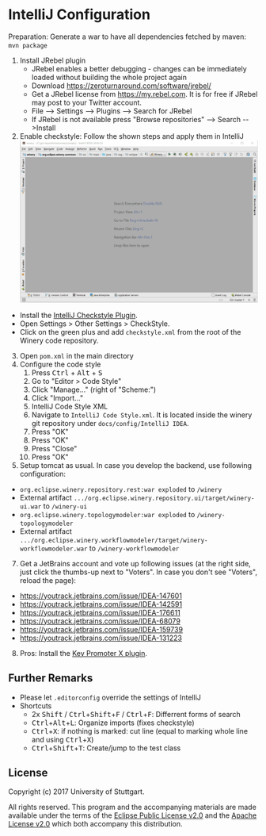# IntelliJ Configuration

Preparation: Generate a war to have all dependencies fetched by maven: `mvn package`

1. Install JRebel plugin
    - JRebel enables a better debugging - changes can be immediately loaded without building the whole project again
    - Download https://zeroturnaround.com/software/jrebel/
    - Get a JRebel license from <https://my.rebel.com>.
      It is for free if JRebel may post to your Twitter account.
    - File --> Settings --> Plugins --> Search for JRebel
    - If JRebel is not available press "Browse repositories" --> Search -->Install
2. Enable checkstyle: Follow the shown steps and apply them in IntelliJ
  ![Enable CheckStyle in IntelliJ](activate-checkstyle.gif)
  - Install the [IntelliJ Checkstyle Plugin](https://plugins.jetbrains.com/plugin/1065-checkstyle-idea).
  - Open Settings > Other Settings > CheckStyle.
  - Click on the green plus and add `checkstyle.xml` from the root of the Winery code repository.
3. Open `pom.xml` in the main directory
4. Configure the code style
    1. Press <kbd>Ctrl</kbd> + <kbd>Alt</kbd> + <kbd>S</kbd>
    2. Go to "Editor > Code Style"
    3. Click "Manage..." (right of "Scheme:")
    4. Click "Import..."
    4. IntelliJ Code Style XML
    5. Navigate to  `IntelliJ Code Style.xml`. It is located inside the winery git repository under `docs/config/IntelliJ IDEA`.
    6. Press "OK"
    7. Press "OK"
    8. Press "Close"
    9. Press "OK"
6. Setup tomcat as usual. In case you develop the backend, use following configuration:
  - `org.eclipse.winery.repository.rest:war exploded` to `/winery`
  - External artifact `.../org.eclipse.winery.repository.ui/target/winery-ui.war` to `/winery-ui`
  - `org.eclipse.winery.topologymodeler:war exploded` to `/winery-topologymodeler`
  - External artifact `.../org.eclipse.winery.workflowmodeler/target/winery-workflowmodeler.war` to `/winery-workflowmodeler`
7. Get a JetBrains account and vote up following issues (at the right side, just click the thumbs-up next to "Voters". In case you don't see "Voters", reload the page):
  - <https://youtrack.jetbrains.com/issue/IDEA-147601>
  - <https://youtrack.jetbrains.com/issue/IDEA-142591>
  - <https://youtrack.jetbrains.com/issue/IDEA-176611>
  - <https://youtrack.jetbrains.com/issue/IDEA-68079>
  - <https://youtrack.jetbrains.com/issue/IDEA-159739>
  - <https://youtrack.jetbrains.com/issue/IDEA-131223>
8. Pros: Install the [Key Promoter X plugin](https://plugins.jetbrains.com/plugin/9792-key-promoter-x).


## Further Remarks

* Please let `.editorconfig` override the settings of IntelliJ
* Shortcuts
  - 2x <kbd>Shift</kbd> / <kbd>Ctrl</kbd>+<kbd>Shift</kbd>+<kbd>F</kbd> / <kbd>Ctrl</kbd>+<kbd>F</kbd>: Differrent forms of search
  - <kbd>Ctrl</kbd>+<kbd>Alt</kbd>+<kbd>L</kbd>: Organize imports (fixes checkstyle)
  - <kbd>Ctrl</kbd>+<kbd>X</kbd>: if nothing is marked: cut line (equal to marking whole line and using <kbd>Ctrl</kbd>+<kbd>X</kbd>)
  - <kbd>Ctrl</kbd>+<kbd>Shift</kbd>+<kbd>T</kbd>: Create/jump to the test class

## License

Copyright (c) 2017 University of Stuttgart.

All rights reserved. This program and the accompanying materials
are made available under the terms of the [Eclipse Public License v2.0]
and the [Apache License v2.0] which both accompany this distribution.

  [Apache License v2.0]: http://www.apache.org/licenses/LICENSE-2.0.html
  [Eclipse Public License v2.0]: http://www.eclipse.org/legal/epl-v20.html
